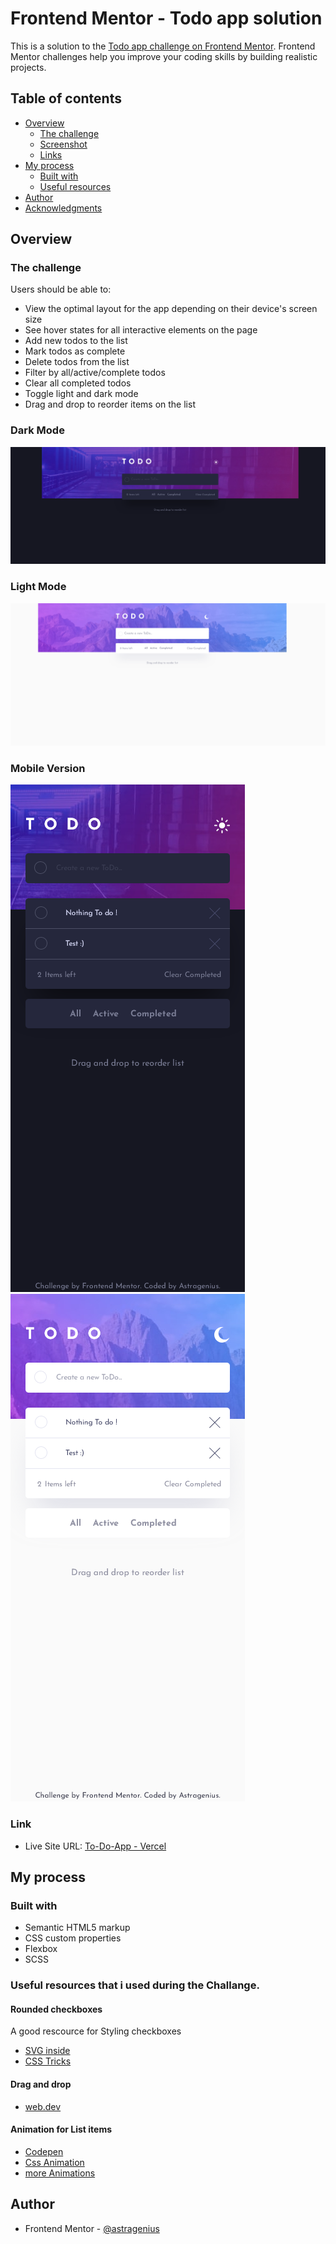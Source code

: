 # Frontend Mentor - Todo app solution

This is a solution to the [Todo app challenge on Frontend Mentor](https://www.frontendmentor.io/challenges/todo-app-Su1_KokOW). Frontend Mentor challenges help you improve your coding skills by building realistic projects. 

## Table of contents

- [Overview](#overview)
  - [The challenge](#the-challenge)
  - [Screenshot](#screenshot)
  - [Links](#links)
- [My process](#my-process)
  - [Built with](#built-with)
  - [Useful resources](#useful-resources)
- [Author](#author)
- [Acknowledgments](#acknowledgments)



## Overview

### The challenge

Users should be able to:

- View the optimal layout for the app depending on their device's screen size
- See hover states for all interactive elements on the page
- Add new todos to the list
- Mark todos as complete
- Delete todos from the list
- Filter by all/active/complete todos
- Clear all completed todos
- Toggle light and dark mode
- Drag and drop to reorder items on the list

### Dark Mode

![Dark Mode](design/screen-dark.png)

### Light Mode
![Light Mode](design/screen-light.png)


### Mobile Version

![Dark Mode Mobile](design/dark-mobile.png) ![Light Mode Mobile](design/light-mobile.png) 

### Link

- Live Site URL: [To-Do-App - Vercel](https://to-do-app-virid.vercel.app/)

## My process

### Built with

- Semantic HTML5 markup
- CSS custom properties
- Flexbox
- SCSS







### Useful resources that i used during the Challange.
#### Rounded checkboxes
A good rescource for Styling checkboxes
- [SVG inside](https://codepen.io/rolchau/pen/rlAtq/)
- [CSS Tricks](https://css-tricks.com/fun-times-styling-checkbox-states/)
#### Drag and drop

- [web.dev](https://web.dev/drag-and-drop/)
#### Animation for List items

- [Codepen](https://codepen.io/donovanh/pen/wBRNyE) 
- [Css Animation](https://cssanimation.rocks/list-items/)
- [more Animations](https://www.sarasoueidan.com/demos/creative-list-effects/index-6)

## Author


- Frontend Mentor - [@astragenius](https://www.frontendmentor.io/profile/astragenius)
